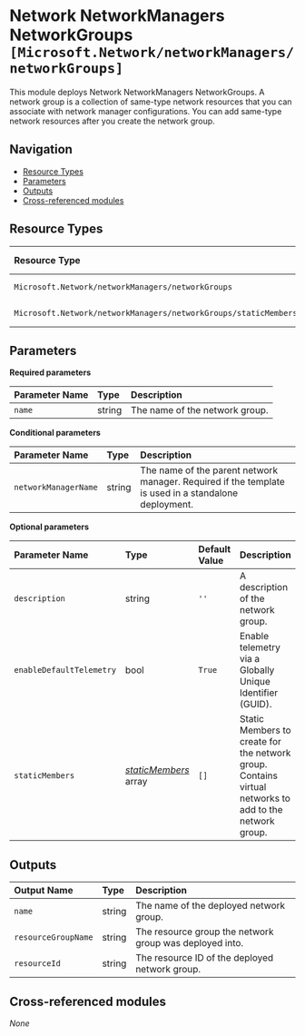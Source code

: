 # Network NetworkManagers NetworkGroups `[Microsoft.Network/networkManagers/networkGroups]`

This module deploys Network NetworkManagers NetworkGroups.
A network group is a collection of same-type network resources that you can associate with network manager configurations. You can add same-type network resources after you create the network group.

## Navigation

- [Resource Types](#Resource-Types)
- [Parameters](#Parameters)
- [Outputs](#Outputs)
- [Cross-referenced modules](#Cross-referenced-modules)

## Resource Types

| Resource Type | API Version |
| :-- | :-- |
| `Microsoft.Network/networkManagers/networkGroups` | [2022-07-01](https://docs.microsoft.com/en-us/azure/templates/Microsoft.Network/2022-07-01/networkManagers/networkGroups) |
| `Microsoft.Network/networkManagers/networkGroups/staticMembers` | [2022-07-01](https://docs.microsoft.com/en-us/azure/templates/Microsoft.Network/2022-07-01/networkManagers/networkGroups/staticMembers) |

## Parameters

**Required parameters**

| Parameter Name | Type | Description |
| :-- | :-- | :-- |
| `name` | string | The name of the network group. |

**Conditional parameters**

| Parameter Name | Type | Description |
| :-- | :-- | :-- |
| `networkManagerName` | string | The name of the parent network manager. Required if the template is used in a standalone deployment. |

**Optional parameters**

| Parameter Name | Type | Default Value | Description |
| :-- | :-- | :-- | :-- |
| `description` | string | `''` | A description of the network group. |
| `enableDefaultTelemetry` | bool | `True` | Enable telemetry via a Globally Unique Identifier (GUID). |
| `staticMembers` | _[staticMembers](staticMembers/readme.md)_ array | `[]` | Static Members to create for the network group. Contains virtual networks to add to the network group. |


## Outputs

| Output Name | Type | Description |
| :-- | :-- | :-- |
| `name` | string | The name of the deployed network group. |
| `resourceGroupName` | string | The resource group the network group was deployed into. |
| `resourceId` | string | The resource ID of the deployed network group. |

## Cross-referenced modules

_None_
